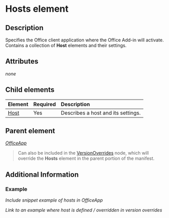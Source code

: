 # Hosts element

## Description
Specifies the Office client application where the Office Add-in will activate. Contains a collection of **Host** elements and their settings. 

## Attributes
_none_

## Child elements

|  Element |  Required  |  Description  |
|:-----|:-----|:-----|
|  [Host](./host.md)    |  Yes   |  Describes a host and its settings. |


## Parent element
_[OfficeApp]()_ 

> Can also be included in the [VersionOverrides](./versionoverrides.md) node, which will override the **Hosts** element in the parent portion of the manifest. 

## Additional Information
### Example
_Include snippet example of hosts in OfficeApp_

_Link to an example where host is defined / overridden in version overrides_
